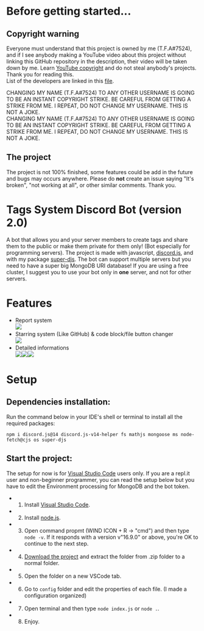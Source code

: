 # Before getting started...

## Copyright warning
Everyone must understand that this project is owned by me (T.F.A#7524), and if I see anybody making a YouTube video about this project without linking this GitHub repository in the description, their video will be taken down by me. Learn [YouTube copyright](https://www.youtube.com/howyoutubeworks/policies/copyright/) and do not steal anybody's projects. Thank you for reading this.<br>
List of the developers are linked in this [file](https://github.com/TFAGaming/Tags-System-Discord-Bot/blob/main/AUTHORS.md).

CHANGING MY NAME (T.F.A#7524) TO ANY OTHER USERNAME IS GOING TO BE AN INSTANT COPYRIGHT STRIKE. BE CAREFUL FROM GETTING A STRIKE FROM ME. I REPEAT, DO NOT CHANGE MY USERNAME. THIS IS NOT A JOKE.<br>
CHANGING MY NAME (T.F.A#7524) TO ANY OTHER USERNAME IS GOING TO BE AN INSTANT COPYRIGHT STRIKE. BE CAREFUL FROM GETTING A STRIKE FROM ME. I REPEAT, DO NOT CHANGE MY USERNAME. THIS IS NOT A JOKE.

## The project
The project is not 100% finished, some features could be add in the future and bugs may occurs anywhere. Please do **not** create an issue saying "It's broken", "not working at all", or other similar comments. Thank you.

# Tags System Discord Bot (version 2.0)
A bot that allows you and your server members to create tags and share them to the public or make them private for them only! (Bot especially for programming servers). The project is made with javascript, [discord.js](https://www.npmjs.com/package/discord.js), and with my package [super-djs](https://www.npmjs.com/package/super-djs). The bot can support multiple servers but you need to have a super big MongoDB URI database! If you are using a free cluster, I suggest you to use your bot only in **one** server, and not for other servers.

# Features
- Report system<br><img src="https://media.discordapp.net/attachments/996343173922168872/1048654110183936111/2022-12-03_18_34_09-Window.png">
- Starring system (Like GitHub) & code block/file button changer<br><img src="https://media.discordapp.net/attachments/996343173922168872/1048654110553022524/2022-12-03_18_34_23-Window.png">
- Detailed informations<br><img src="https://media.discordapp.net/attachments/996343173922168872/1048654110985048174/2022-12-03_18_36_00-Window.png"><img src="https://media.discordapp.net/attachments/996343173922168872/1048654111291220070/2022-12-03_18_36_15-Window.png"><img src="https://media.discordapp.net/attachments/996343173922168872/1048655499027038269/2022-12-03_18_42_23-Window.png">

# Setup
## Dependencies installation:
Run the command below in your IDE's shell or terminal to install all the required packages:

```shell
npm i discord.js@14 discord.js-v14-helper fs mathjs mongoose ms node-fetch@cjs os super-djs
```

## Start the project:
The setup for now is for [Visual Studio Code](https://code.visualstudio.com/) users only. If you are a repl.it user and non-beginner programmer, you can read the setup below but you have to edit the Environment processing for MongoDB and the bot token.
- 1. Install [Visual Studio Code](https://code.visualstudio.com/).
- 2. Install [node.js](https://nodejs.org/en/download/).
- 3. Open command propmt (WIND ICON + R → "cmd") and then type `node -v`. If it responds with a version v"16.9.0" or above, you're OK to continue to the next step.
- 4. [Download the project](https://github.com/TFAGaming/Tags-System-Discord-Bot/archive/refs/heads/main.zip) and extract the folder from .zip folder to a normal folder.
- 5. Open the folder on a new VSCode tab.
- 6. Go to `config` folder and edit the properties of each file. (I made a configuration organized)
- 7. Open terminal and then type `node index.js` or `node .`.
- 8. Enjoy.
